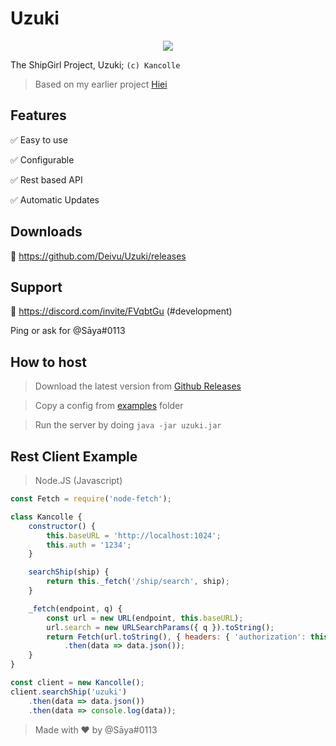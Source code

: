 # Uzuki

<p align="center">
  <img src="https://vignette.wikia.nocookie.net/kancolle/images/4/42/Uzuki_Valentine_Full.png/revision/latest?cb=20190208131724">
</p>

The ShipGirl Project, Uzuki; `(c) Kancolle`

> Based on my earlier project [Hiei](https://github.com/Deivu/Hiei)

## Features

✅ Easy to use

✅ Configurable

✅ Rest based API

✅ Automatic Updates

## Downloads

🔗 https://github.com/Deivu/Uzuki/releases

## Support

🔗 https://discord.com/invite/FVqbtGu (#development)

Ping or ask for @Sāya#0113

## How to host

> Download the latest version from [Github Releases](https://github.com/Deivu/Uzuki/releases)

> Copy a config from [examples](https://github.com/Deivu/Uzuki/tree/master/example) folder

> Run the server by doing `java -jar uzuki.jar`

## Rest Client Example
> Node.JS (Javascript)
```js 
const Fetch = require('node-fetch');

class Kancolle {
    constructor() {
        this.baseURL = 'http://localhost:1024';
        this.auth = '1234';
    }

    searchShip(ship) {
        return this._fetch('/ship/search', ship);
    }

    _fetch(endpoint, q) {
        const url = new URL(endpoint, this.baseURL);
        url.search = new URLSearchParams({ q }).toString();
        return Fetch(url.toString(), { headers: { 'authorization': this.auth } })
            .then(data => data.json());
    }
}

const client = new Kancolle();
client.searchShip('uzuki')
    .then(data => data.json())
    .then(data => console.log(data));
```
> Made with ❤ by @Sāya#0113